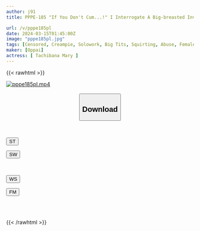 ```yaml
---
author: j91
title: PPPE-185 "If You Don't Cum...!" I Interrogate A Big-breasted Investigator Who Has Convulsive Incontinence Due To Her Tendency To Be Too Strong And Is Sure To Cum Over And Over Again. Piston Mary Tachibana

url: /v/pppe185pl
date: 2024-03-15T01:45:00Z
image: "pppe185pl.jpg"
tags: [Censored, Creampie, Solowork, Big Tits, Squirting, Abuse, Female Investigator	]
maker: [Oppai]
actress: [ Tachibana Mary ]
---
```



{{< rawhtml >}}

<div class="video" data-videoid="02OlB07jQ6cLPw">
    <a href="javascript:;">
        <img src="/v/pppe185pl/pppe185pl.jpg" width="WIDTH" height="HEIGHT" alt="pppe185pl.mp4" loading="lazy">
    </a>
</div>

<script type="text/javascript" src="https://j91.asia/asset/on-demand-st.js"></script>

<br>
  <link rel="stylesheet" href="https://j91.asia/asset/bs5.css">
  
  <center>
  <button class="btn btn-primary" type="button" data-bs-toggle="collapse" data-bs-target=".multi-collapse" aria-expanded="false" aria-controls="multiCollapseExample1 multiCollapseExample2"><h2>Download</h2></button></center>
</p>
<div class="row">
  <div class="col">
    <div class="collapse multi-collapse" id="multiCollapseExample1">
      <div class="card card-body">
	      	      <br>
<div class="buttons">  
<p><a href="https://streamtape.to/v/02OlB07jQ6cLPw" target="_blank"><button class="btn-hover color-3"><i class="fa fa-download"></i> ST</button></a></p>
<p><a href="https://cdnwish.com/fdxwkm70ef0y" target="_blank"><button class="btn-hover color-2"><i class="fa fa-download"></i> SW</button></a></p></div>
    </div>
  </div>
</div>
  <div class="col">
    <div class="collapse multi-collapse" id="multiCollapseExample2">
      <div class="card card-body">
	      <br>
<div class="buttons">
<p><a href="javascript:;"><button class="btn-hover color-9"><i class="fa fa-download"></i> WS</button></a></p>
<p><a href="https://filemoon.sx/d/0hl9xf41ymmt"><button class="btn-hover color-8"><i class="fa fa-download"></i> FM</button></a></p></div>
<br><br>
      </div>
    </div>
  </div>
</div>

{{< /rawhtml >}}